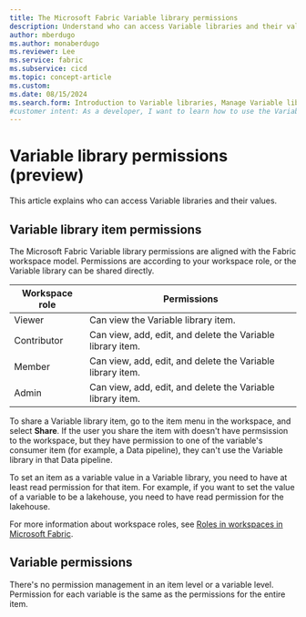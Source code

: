 ```yaml
---
title: The Microsoft Fabric Variable library permissions
description: Understand who can access Variable libraries and their values.
author: mberdugo
ms.author: monaberdugo
ms.reviewer: Lee
ms.service: fabric
ms.subservice: cicd
ms.topic: concept-article
ms.custom:
ms.date: 08/15/2024
ms.search.form: Introduction to Variable libraries, Manage Variable libraries, Variable library permissions, variable types
#customer intent: As a developer, I want to learn how to use the Variable library item and who has permission to view and edit them.
---
```


# Variable library permissions (preview)

This article explains who can access Variable libraries and their values.

## Variable library item permissions

The Microsoft Fabric Variable library permissions are aligned with the Fabric workspace model. Permissions are according to your workspace role, or the Variable library can be shared directly. 

Workspace role | Permissions
---------------|------------
Viewer | Can view the Variable library item.
Contributor | Can view, add, edit, and delete the Variable library item.
Member | Can view, add, edit, and delete the Variable library item.
Admin | Can view, add, edit, and delete the Variable library item.

To share a Variable library item, go to the item menu in the workspace, and select **Share**. If the user you share the item with doesn't have permsission to the workspace, but they have permission to one of the variable's consumer item (for example, a Data pipeline), they can't use the Variable library in that Data pipeline.

To set an item as a variable value in a Variable library, you need to have at least read permission for that item. For example, if you want to set the value of a variable to be a lakehouse, you need to have read permission for the lakehouse.

For more information about workspace roles, see [Roles in workspaces in Microsoft Fabric](../../get-started/roles-workspaces.md).

## Variable permissions

There's no permission management in an item level or a variable level. Permission for each variable is the same as the permissions for the entire item.
